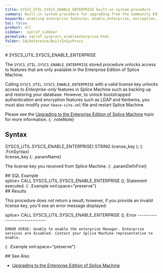 ```yaml
---
title: SYSCS_UTIL.SYSCS_ENABLE_ENTERPRISE built-in system procedure
summary: Built-in system procedure for upgrading from the Community Edition of Splice Machine to the Enterprise Edition of Splice Machine.
keywords: enabling enterprise features, enable_enterprise, encryption, kerberos, LDAP
toc: false
product: all
sidebar:  sqlref_sidebar
permalink: sqlref_sysprocs_enableenterprise.html
folder: SQLReference/BuiltInSysProcs
---
```

<section>
<div class="TopicContent" data-swiftype-index="true" markdown="1">
# SYSCS_UTIL.SYSCS_ENABLE_ENTERPRISE

The `SYSCS_UTIL.SYSCS_ENABLE_ENTERPRISE` stored procedure unlocks access
to features that are only available in the Enterprise Edition of Splice
Machine.

Calling `SYSCS_UTIL.SYSCS_ENABLE_ENTERPRISE` with a valid license key
unlocks access to *Enterprise-only* features in Splice Machine such as
backing up and restoring your database. However, to unlock bootstrapped
authentication and encryption features such as LDAP and Kerberos, you
must also modify your `hbase-site.xml` file and restart Splice Machine.


Please see the [Upgrading to the Enterprise Edition of
Splice Machine](onprem_admin_enablingenterprise.html) topic for more information.
{: .noteNote}

## Syntax

<div class="fcnWrapperWide" markdown="1">
    SYSCS_UTIL.SYSCS_ENABLE_ENTERPRISE( STRING license_key );
{: .FcnSyntax}

</div>
<div class="paramList" markdown="1">
license_key
{: .paramName}

The license key you received from Splice Machine.
{: .paramDefnFirst}

</div>
## SQL Example

<div class="preWrapper" markdown="1">
    splice> CALL SYSCS_UTIL.SYSCS_ENABLE_ENTERPRISE (<your-license-code>);
    Statement executed.
{: .Example xml:space="preserve"}

</div>
## Results

This procedure does not return a result; however, if you provide an
invalid license key, you'll see an error message displayed:

<div class="preWrapper" markdown="1">
    splice> CALL SYSCS_UTIL.SYSCS_ENABLE_ENTERPRISE (<bogus-code>);
    Error
    -------------------------------

    ERROR XSRSE: Unable to enable the enterprise Manager. Enterprise services are disabled. Contact your Splice Machine representative to enable.
{: .Example xml:space="preserve"}

</div>
## See Also

* [Upgrading to the Enterprise Edition of
  Splice Machine](onprem_admin_enablingenterprise.html)

</div>
</section>
